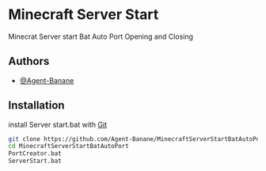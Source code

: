 
# Minecraft Server Start

Minecrat Server start Bat Auto Port Opening and Closing


## Authors

- [@Agent-Banane](https://github.com/Agent-Banane)


## Installation

install Server start.bat with [Git](https://git-scm.com/downloads)

```bash
git clone https://github.com/Agent-Banane/MinecraftServerStartBatAutoPort.git
cd MinecraftServerStartBatAutoPort
PortCreator.bat
ServerStart.bat

```
    